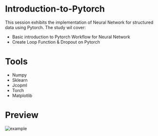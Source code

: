# Introduction-to-Pytorch
This session exhibits the implementation of Neural Network for structured data using Pytorch. 
The study wil cover:
- Basic introduction to Pytorch Workflow for Neural Network
- Create Loop Function & Dropout on Pytorch

# Tools
- Numpy
- Sklearn
- Jcopml
- Torch
- Matplotlib

# Preview
![example](/Screenshoot/Preview_Project.gif)
